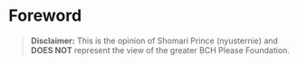 # Foreword

> __Disclaimer:__ This is the opinion of Shomari Prince (nyusternie) and __DOES NOT__ represent the view of the greater BCH Please Foundation.
